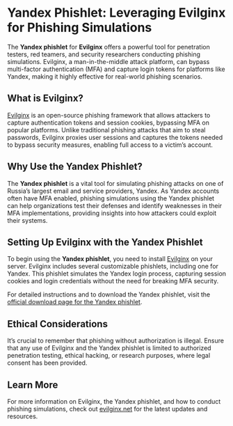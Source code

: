 # Yandex Phishlet: Leveraging Evilginx for Phishing Simulations

The **Yandex phishlet** for **Evilginx** offers a powerful tool for penetration testers, red teamers, and security researchers conducting phishing simulations. Evilginx, a man-in-the-middle attack platform, can bypass multi-factor authentication (MFA) and capture login tokens for platforms like Yandex, making it highly effective for real-world phishing scenarios.

## What is Evilginx?

[Evilginx](https://evilginx.net) is an open-source phishing framework that allows attackers to capture authentication tokens and session cookies, bypassing MFA on popular platforms. Unlike traditional phishing attacks that aim to steal passwords, Evilginx proxies user sessions and captures the tokens needed to bypass security measures, enabling full access to a victim’s account.

## Why Use the Yandex Phishlet?

The **Yandex phishlet** is a vital tool for simulating phishing attacks on one of Russia’s largest email and service providers, Yandex. As Yandex accounts often have MFA enabled, phishing simulations using the Yandex phishlet can help organizations test their defenses and identify weaknesses in their MFA implementations, providing insights into how attackers could exploit their systems.

## Setting Up Evilginx with the Yandex Phishlet

To begin using the **Yandex phishlet**, you need to install [Evilginx](https://evilginx.net) on your server. Evilginx includes several customizable phishlets, including one for Yandex. This phishlet simulates the Yandex login process, capturing session cookies and login credentials without the need for breaking MFA security.

For detailed instructions and to download the Yandex phishlet, visit the [official download page for the Yandex phishlet](https://evilginx.net/product/yandex-phishlet-for-evilginx/).

## Ethical Considerations

It’s crucial to remember that phishing without authorization is illegal. Ensure that any use of Evilginx and the Yandex phishlet is limited to authorized penetration testing, ethical hacking, or research purposes, where legal consent has been provided.

## Learn More

For more information on Evilginx, the Yandex phishlet, and how to conduct phishing simulations, check out [evilginx.net](https://evilginx.net) for the latest updates and resources.

